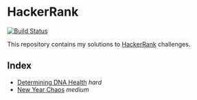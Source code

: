 # HackerRank

[![Build Status](https://travis-ci.org/sepetrov/hackerrank.svg?branch=master)](https://travis-ci.org/sepetrov/hackerrank) 


This repository contains my solutions to [HackerRank](https://www.hackerrank.com/sepetrov) challenges.

## Index

- [Determining DNA Health](determining_dna_health) _hard_
- [New Year Chaos](new_year_chaos) _medium_